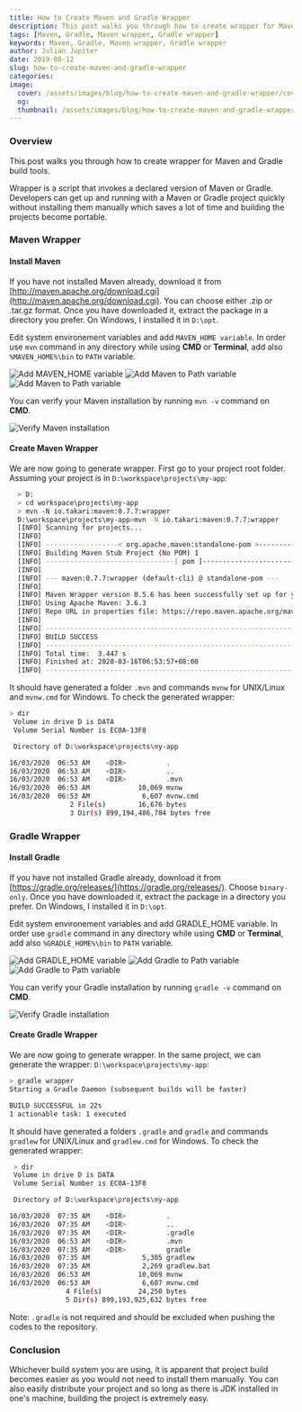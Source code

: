 ```yaml
---
title: How to Create Maven and Gradle Wrapper
description: This post walks you through how to create wrapper for Maven and Gradle build tools.
tags: [Maven, Gradle, Maven wrapper, Gradle wrapper]
keywords: Maven, Gradle, Maven wrapper, Gradle wrapper
author: Julian Jupiter
date: 2019-08-12
slug: how-to-create-maven-and-gradle-wrapper
categories:
image:
  cover: /assets/images/blog/how-to-create-maven-and-gradle-wrapper/cover.JPG
  og:
  thumbnail: /assets/images/blog/how-to-create-maven-and-gradle-wrapper/thumbnail.png
---
```


### Overview

This post walks you through how to create wrapper for Maven and Gradle build tools.

Wrapper is a script that invokes a declared version of Maven or Gradle. Developers can get up and running with a Maven or Gradle project quickly without installing them manually which saves a lot of time and building the projects become portable.

### Maven Wrapper

#### Install Maven

If you have not installed Maven already, download it from [http://maven.apache.org/download.cgi](http://maven.apache.org/download.cgi). You can choose either .zip or .tar.gz format. Once you have downloaded it, extract the package in a directory you prefer. On Windows, I installed it in `D:\opt`.

Edit system environement variables and add `MAVEN_HOME variable`. In order use `mvn` command in any directory while using **CMD** or **Terminal**, add also `%MAVEN_HOME%\bin` to `PATH` variable.

<img class="img-fluid" src="/assets/images/blog/how-to-create-maven-and-gradle-wrapper/1.JPG" alt="Add MAVEN_HOME variable">

<img class="img-fluid" src="/assets/images/blog/how-to-create-maven-and-gradle-wrapper/2.JPG" alt="Add Maven to Path variable">

<img class="img-fluid" src="/assets/images/blog/how-to-create-maven-and-gradle-wrapper/3.JPG" alt="Add Maven to Path variable">

You can verify your Maven installation by running `mvn -v` command on **CMD**.

<img class="img-fluid" src="/assets/images/blog/how-to-create-maven-and-gradle-wrapper/4.JPG" alt="Verify Maven installation">

#### Create Maven Wrapper

We are now going to generate wrapper. First go to your project root folder. Assuming your project is in `D:\workspace\projects\my-app`:

```bash
  > D:
  > cd workspace\projects\my-app
  > mvn -N io.takari:maven:0.7.7:wrapper
  D:\workspace\projects\my-app>mvn -N io.takari:maven:0.7.7:wrapper
  [INFO] Scanning for projects...
  [INFO]
  [INFO] ------------------< org.apache.maven:standalone-pom >-------------------
  [INFO] Building Maven Stub Project (No POM) 1
  [INFO] --------------------------------[ pom ]---------------------------------
  [INFO]
  [INFO] --- maven:0.7.7:wrapper (default-cli) @ standalone-pom ---
  [INFO]
  [INFO] Maven Wrapper version 0.5.6 has been successfully set up for your project.
  [INFO] Using Apache Maven: 3.6.3
  [INFO] Repo URL in properties file: https://repo.maven.apache.org/maven2
  [INFO]
  [INFO] ------------------------------------------------------------------------
  [INFO] BUILD SUCCESS
  [INFO] ------------------------------------------------------------------------
  [INFO] Total time:  3.447 s
  [INFO] Finished at: 2020-03-16T06:53:57+08:00
  [INFO] ------------------------------------------------------------------------
```

It should have generated a folder `.mvn` and commands `mvnw` for UNIX/Linux and `mvnw.cmd` for Windows. To check the generated wrapper:

```bash
> dir
 Volume in drive D is DATA
 Volume Serial Number is EC0A-13F8

 Directory of D:\workspace\projects\my-app

16/03/2020  06:53 AM    <DIR>          .
16/03/2020  06:53 AM    <DIR>          ..
16/03/2020  06:53 AM    <DIR>          .mvn
16/03/2020  06:53 AM            10,069 mvnw
16/03/2020  06:53 AM             6,607 mvnw.cmd
               2 File(s)        16,676 bytes
               3 Dir(s) 899,194,486,784 bytes free
```

### Gradle Wrapper

#### Install Gradle

If you have not installed Gradle already, download it from [https://gradle.org/releases/](https://gradle.org/releases/). Choose `binary-only`. Once you have downloaded it, extract the package in a directory you prefer. On Windows, I installed it in `D:\opt`.

Edit system environement variables and add GRADLE_HOME variable. In order use `gradle` command in any directory while using **CMD** or **Terminal**, add also `%GRADLE_HOME%\bin` to `PATH` variable.

<img class="img-fluid" src="/assets/images/blog/how-to-create-maven-and-gradle-wrapper/5.JPG" alt="Add GRADLE_HOME variable">

<img class="img-fluid" src="/assets/images/blog/how-to-create-maven-and-gradle-wrapper/6.JPG" alt="Add Gradle to Path variable">

<img class="img-fluid" src="/assets/images/blog/how-to-create-maven-and-gradle-wrapper/7.JPG" alt="Add Gradle to Path variable">

You can verify your Gradle installation by running `gradle -v` command on **CMD**.

<img class="img-fluid" src="/assets/images/blog/how-to-create-maven-and-gradle-wrapper/8.JPG" alt="Verify Gradle installation">

#### Create Gradle Wrapper

We are now going to generate wrapper. In the same project, we can generate the wrapper: `D:\workspace\projects\my-app`:

```bash
> gradle wrapper
Starting a Gradle Daemon (subsequent builds will be faster)

BUILD SUCCESSFUL in 22s
1 actionable task: 1 executed
```

It should have generated a folders `.gradle` and `gradle` and commands `gradlew` for UNIX/Linux and `gradlew.cmd` for Windows. To check the generated wrapper:

```bash
 > dir
 Volume in drive D is DATA
 Volume Serial Number is EC0A-13F8

 Directory of D:\workspace\projects\my-app

16/03/2020  07:35 AM    <DIR>          .
16/03/2020  07:35 AM    <DIR>          ..
16/03/2020  07:35 AM    <DIR>          .gradle
16/03/2020  06:53 AM    <DIR>          .mvn
16/03/2020  07:35 AM    <DIR>          gradle
16/03/2020  07:35 AM             5,305 gradlew
16/03/2020  07:35 AM             2,269 gradlew.bat
16/03/2020  06:53 AM            10,069 mvnw
16/03/2020  06:53 AM             6,607 mvnw.cmd
              4 File(s)         24,250 bytes
              5 Dir(s) 899,193,925,632 bytes free
```

Note: `.gradle` is not required and should be excluded when pushing the codes to the repository.

### Conclusion

Whichever build system you are using, it is apparent that project build becomes easier as you would not need to install them manually. You can also easily distribute your project and so long as there is JDK installed in one's machine, building the project is extremely easy.
